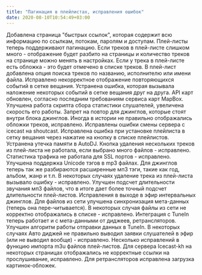 ```yaml
---
title: "Пагинация в плейлистах, исправления ошибок"
date: 2020-08-10T10:54:49+03:00
---
```


Добавлена страница "быстрых ссылок", которая содержит всю информацию по ссылкам, потокам, паролям и доступам. Плей-листы теперь поддерживают пагинацию. Если треков в плей-листе слишком много - отображение будет разбито на страницы и количество треков на странице можно менять в настройках. Если у трека в плей-листе есть обложка - это будет отмечено в списке треков. В плей-лист добавлена опция поиска треков по названию, исполнителю или имени файла. Исправлено некорректное отображение повторяющихся событий в сетке вещания. Устранена ошибка, которая вызывала наложение некоторых событий в сетке вещания друг на друга. API карт обновлен, согласно последним требованиям сервиса карт MapBox. Улучшена работа скрипта сбора статистики слушателей, увеличена скорость его работы. Запрет на повтор для джинглов, которые стоят внутри блока джинглов. Иногда в истории не правильно отображались обложки треков, исправлено. Исправлены ошибки смены сервера с icecast на shoutcast. Исправлена ошибка при установке плейлиста в сетку вещания через нажатие на кнопку в списке плейлистов. Устранена утечка памяти в AutoDJ. Кнопка удаления нескольких треков из плей-листа не работала, если выбрано много файлов - исправлено. Статистика трафика не работала для SSL портов - исправлено. Улучшена поддержка Unicode тэгов в mp3 файлах. Для джинглов теперь так же разбираются расширенные мп3 тэги, такие как год, альбом, жанр и т.п. В некоторых случаях удаление трека из плей-листа вызывало ошибку - исправлено. Улучшен подсчет длительности звучания мп3 файлов, что в итоге дает более точный подсчет длительности плей-листов. Исправления в выходе в эфир интервальных джинглов. Для файлов из сети улучшена синхронизация мета-данных (теперь она пере-читывается). В некоторых случая файлы из сети не корректно отображались в списке - исправлено. Интеграция с TuneIn теперь работает и с мета-данными от диджеев, ретрансляторов. Улучшен алгоритм работы отправки данных в TuneIn. В некоторых случаях Авто диджей не правильно выводил заявки слушателей в эфир (или не выводил вообще) - исправлено. Несколько исправлений в функцию импорта m3u файлов плей-листов. Для сервера Icecast-kh на некоторых страницах отображались не корректные ссылки на прослушивание, исправлено. Для ретрансляторов исправлена загрузка картинок-обложек.

